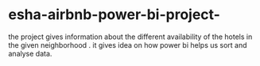 # esha-airbnb-power-bi-project-
the project gives information about the different availability of the hotels in the given neighborhood . it gives idea on how power bi helps us sort and analyse data. 
